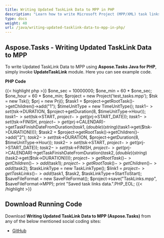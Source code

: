 ```yaml
---
title: Writing Updated TaskLink Data to MPP in PHP
description: "Learn how to write Microsoft Project (MPP/XML) task links using Aspose.Tasks Java for PHP."
type: docs
weight: 40
url: /java/writing-updated-tasklink-data-to-mpp-in-php/
---
```


## **Aspose.Tasks - Writing Updated TaskLink Data to MPP**
To write Updated TaskLink Data to MPP using **Aspose.Tasks Java for PHP**, simply invoke **UpdateTaskLink** module. Here you can see example code.

**PHP Code**

{{< highlight php >}}
$one_sec = 10000000;
$one_min = 60 * $one_sec;
$one_hour = 60 * $one_min;
$project = new Project('test_tasks.mpp');
$tsk = new Tsk();
$prj = new Prj();
$task1 = $project->getRootTask()->getChildren()->add("1");
$timeUnitType = new TimeUnitType();
$task1->set($tsk->DURATION, $project->getDuration(8, $timeUnitType->Hour));
$task1->set($tsk->START, $project->get($prj->START_DATE));
$task1->set($tsk->FINISH, $project->get($prj->CALENDAR)->getTaskFinishDateFromDuration($task1,(double)(string)($task1->get($tsk->DURATION))));
$task2 = $project->getRootTask()->getChildren()->add("2");
$task2->set($tsk->DURATION, $project->getDuration(8, $timeUnitType->Hour));
$task2->set($tsk->START, $project->get($prj->START_DATE));
$task2->set($tsk->FINISH, $project->get($prj->CALENDAR)->getTaskFinishDateFromDuration($task2, (double)(string)($task2->get($tsk->DURATION))));
$project->getRootTask()->getChildren()->add($task1);
$project->getRootTask()->getChildren()->add($task2);
$taskLinkType = new TaskLinkType();
$link1 = $project->getTaskLinks()->add($task1, $task2, $taskLinkType->StartToStart);
$saveFileFormat = new SaveFileFormat();
$project->save("TaskLinks.mpp", $saveFileFormat->MPP);
print "Saved task links data.".PHP_EOL;
{{< /highlight >}}

## **Download Running Code**
Download **Writing Updated TaskLink Data to MPP (Aspose.Tasks)** from any of the below mentioned social coding sites:

- [GitHub](https://github.com/aspose-tasks/Aspose.Tasks-for-Java/blob/master/Plugins/Aspose_Tasks_Java_for_PHP/src/aspose/tasks/WorkingWithTaskLinks/UpdateTaskLink.php)
